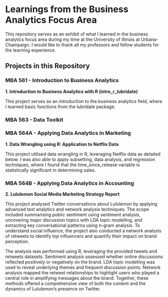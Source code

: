 # Learnings from the Business Analytics Focus Area
This repository serves as an exhibit of what I learned in the business analytics focus area during my time at the University of Illinois at Urbana-Champaign. I would like to thank all my professors and fellow students for the learning experience.

## Projects in this Repository

### MBA 561 - Introduction to Business Analytics

**1. Introduction to Business Analytics with R (intro_r_lubridate)**

This project serves as an introduction to the business analytics field, where I learned basic functions from the lubridate package. 


### MBA 563 - Data Toolkit

### MBA 564A - Applying Data Analytics in Marketing
**1. Data Wrangling using R: Application to Netflix Data**

This project utilised data wrangling in R, leveraging Netflix data as detailed below. I was also able to apply subsetting, data analysis, and regression techniques, where I found that the time_since_release variable is statistically significant in determining sales.

### MBA 564B - Applying Data Analytics in Accounting

**2. Lululemon Social Media Marketing Strategy Report**

This project analysed Twitter conversations about Lululemon by applying advanced text analytics and network analysis techniques. The scope included summarising public sentiment using sentiment analysis, uncovering major discussion topics with LDA topic modelling, and extracting key conversational patterns using n-gram analysis. To understand social influence, the project also conducted a network analysis of retweets to identify top influencers and quantify their impact on brand perception.

The analysis was performed using R, leveraging the provided tweets and retweets datasets. Sentiment analysis assessed whether online discussions reflected positively or negatively on the brand. LDA topic modelling was used to reveal underlying themes and frequent discussion points. Network analysis mapped the retweet relationships to highlight users who played a central role in amplifying messages about the brand. Together, these methods offered a comprehensive view of both the content and the dynamics of Lululemon’s presence on Twitter.
